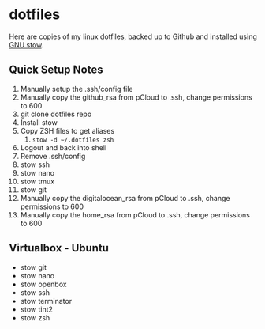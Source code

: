 # dotfiles

Here are copies of my linux dotfiles, backed up to Github and installed using [GNU stow](https://taihen.org/managing-dotfiles-with-gnu-stow/).

## Quick Setup Notes

1. Manually setup the .ssh/config file
2. Manually copy the github_rsa from pCloud to .ssh, change permissions to 600
3. git clone dotfiles repo
4. Install stow
5. Copy ZSH files to get aliases
    1. ```stow -d ~/.dotfiles zsh```
6. Logout and back into shell
7. Remove .ssh/config
8. stow ssh
9. stow nano
10. stow tmux
11. stow git
12. Manually copy the digitalocean_rsa from pCloud to .ssh, change permissions to 600
13. Manually copy the home_rsa from pCloud to .ssh, change permissions to 600

## Virtualbox - Ubuntu

* stow git
* stow nano
* stow openbox
* stow ssh
* stow terminator
* stow tint2
* stow zsh
